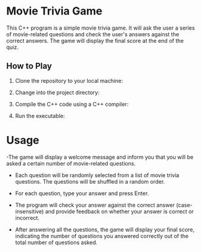 # Movie Trivia Game

This C++ program is a simple movie trivia game. It will ask the user a series of movie-related questions and check the user's answers against the correct answers. The game will display the final score at the end of the quiz.

## How to Play

1. Clone the repository to your local machine:

2. Change into the project directory:

3. Compile the C++ code using a C++ compiler:

4. Run the executable:

# Usage

-The game will display a welcome message and inform you that you will be asked a certain number of movie-related questions.

- Each question will be randomly selected from a list of movie trivia questions. The questions will be shuffled in a random order.

- For each question, type your answer and press Enter.

- The program will check your answer against the correct answer (case-insensitive) and provide feedback on whether your answer is correct or incorrect.

- After answering all the questions, the game will display your final score, indicating the number of questions you answered correctly out of the total number of questions asked.
